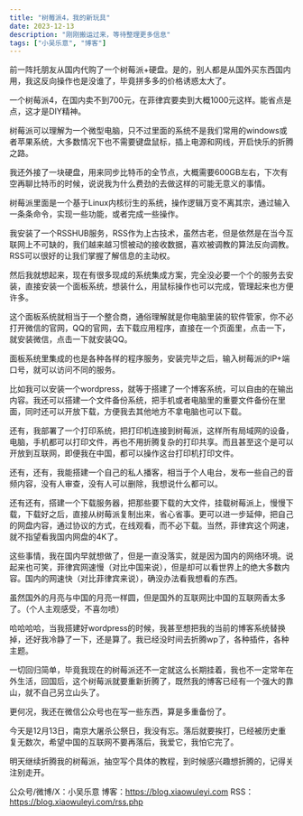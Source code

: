 ```yaml
---
title: "树莓派4，我的新玩具"
date: 2023-12-13
description: "刚刚搬运过来，等待整理更多信息"
tags: ["小吴乐意", "博客"]
---
```


前一阵托朋友从国内代购了一个树莓派+硬盘。是的，别人都是从国外买东西国内用，我这反向操作也是没谁了，毕竟拼多多的价格诱惑太大了。

一个树莓派4，在国内卖不到700元，在菲律宾要卖到大概1000元这样。能省点是点，这才是DIY精神。

树莓派可以理解为一个微型电脑，只不过里面的系统不是我们常用的windows或者苹果系统，大多数情况下也不需要键盘鼠标，插上电源和网线，开启快乐的折腾之路。

我还外接了一块硬盘，用来同步比特币的全节点，大概需要600GB左右，下次有空再聊比特币的时候，说说我为什么费劲的去做这样的可能无意义的事情。

树莓派里面是一个基于Linux内核衍生的系统，操作逻辑万变不离其宗，通过输入一条条命令，实现一些功能，或者完成一些操作。

我安装了一个RSSHUB服务，RSS作为上古技术，虽然古老，但是依然是在当今互联网上不可缺的，我们越来越习惯被动的接收数据，喜欢被调教的算法反向调教。RSS可以很好的让我们掌握了解信息的主动权。

然后我就想起来，现在有很多现成的系统集成方案，完全没必要一个个的服务去安装，直接安装一个面板系统，想装什么，用鼠标操作也可以完成，管理起来也方便许多。

这个面板系统就相当于一个整合商，通俗理解就是你电脑里装的软件管家，你不必打开微信的官网，QQ的官网，去下载应用程序，直接在一个页面里，点击一下，就安装微信，点击一下就安装QQ。

面板系统里集成的也是各种各样的程序服务，安装完毕之后，输入树莓派的IP+端口号，就可以访问不同的服务。

比如我可以安装一个wordpress，就等于搭建了一个博客系统，可以自由的在输出内容。我还可以搭建一个文件备份系统，把手机或者电脑里的重要文件备份在里面，同时还可以开放下载，方便我去其他地方不拿电脑也可以下载。

还有，我部署了一个打印系统，把打印机连接到树莓派，这样所有局域网的设备，电脑，手机都可以打印文件，再也不用折腾复杂的打印共享。而且甚至这个是可以开放到互联网，即便我在中国，都可以操作这台打印机打印文件。

还有，还有，我能搭建一个自己的私人播客，相当于个人电台，发布一些自己的音频内容，没有人审查，没有人可以删除，我想说什么都可以。

还有还有，搭建一个下载服务器，把那些要下载的大文件，挂载树莓派上，慢慢下载，下载好之后，直接从树莓派复制出来，省心省事。更可以进一步延伸，把自己的网盘内容，通过协议的方式，在线观看，而不必下载。当然，菲律宾这个网速，就不指望看我国内网盘的4K了。

这些事情，我在国内早就想做了，但是一直没落实，就是因为国内的网络环境。说起来也可笑，菲律宾网速慢（对比中国来说），但是却可以看世界上的绝大多数内容。国内的网速快（对比菲律宾来说），确没办法看我想看的东西。

虽然国外的月亮与中国的月亮一样圆，但是国外的互联网比中国的互联网香太多了。（个人主观感受，不喜勿喷）

哈哈哈哈，当我搭建好wordpress的时候，我甚至想把我的当前的博客系统替换掉，还好我冷静了一下，还是算了。我已经没时间去折腾wp了，各种插件，各种主题。

一切回归简单，毕竟我现在的树莓派还不一定就这么长期挂着，我也不一定常年在外生活，回国后，这个树莓派就要重新折腾了，既然我的博客已经有一个强大的靠山，就不自己另立山头了。

更何况，我还在微信公众号也在写一些东西，算是多重备份了。

今天是12月13日，南京大屠杀公祭日，我没有忘。落后就要挨打，已经被历史重复无数次，希望中国的互联网不要再落后，我爱它，我怕它完了。

明天继续折腾我的树莓派，抽空写个具体的教程，到时候感兴趣想折腾的，记得关注别走开。

公众号/微博/X：小吴乐意
博客：https://blog.xiaowuleyi.com
RSS：https://blog.xiaowuleyi.com/rss.php
